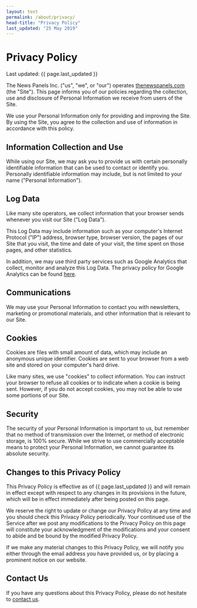 ```yaml
---
layout: text
permalink: /about/privacy/
head-title: "Privacy Policy"
last_updated: "25 May 2019"
---
```


# Privacy Policy

Last updated: {{ page.last_updated }}

The News Panels Inc. ("us", "we", or "our") operates [thenewspanels.com](/) (the "Site").
This page informs you of our policies regarding the collection, use and disclosure of
Personal Information we receive from users of the Site.

We use your Personal Information only for providing and improving the Site. By using the
Site, you agree to the collection and use of information in accordance with this policy.

## Information Collection and Use

While using our Site, we may ask you to provide us with certain personally identifiable
information that can be used to contact or identify you. Personally identifiable information
may include, but is not limited to your name ("Personal Information").

## Log Data

Like many site operators, we collect information that your browser sends whenever you visit
our Site ("Log Data").

This Log Data may include information such as your computer's Internet Protocol ("IP")
address, browser type, browser version, the pages of our Site that you visit, the time and
date of your visit, the time spent on those pages, and other statistics.

In addition, we may use third party services such as Google Analytics that collect, monitor
and analyze this Log Data. The privacy policy for Google Analytics can be found
[here](https://policies.google.com/privacy).

## Communications

We may use your Personal Information to contact you with newsletters, marketing or
promotional materials, and other information that is relevant to our Site.

## Cookies

Cookies are files with small amount of data, which may include an anonymous unique identifier.
Cookies are sent to your browser from a web site and stored on your computer's hard drive.

Like many sites, we use "cookies" to collect information. You can instruct your browser to
refuse all cookies or to indicate when a cookie is being sent. However, if you do not accept
cookies, you may not be able to use some portions of our Site.

## Security

The security of your Personal Information is important to us, but remember that no method of
transmission over the Internet, or method of electronic storage, is 100% secure. While we
strive to use commercially acceptable means to protect your Personal Information, we cannot
guarantee its absolute security.

## Changes to this Privacy Policy

This Privacy Policy is effective as of {{ page.last_updated }} and will remain in effect
except with respect to any changes in its provisions in the future, which will be in effect
immediately after being posted on this page.

We reserve the right to update or change our Privacy Policy at any time and you should check
this Privacy Policy periodically. Your continued use of the Service after we post any
modifications to the Privacy Policy on this page will constitute your acknowledgment of the
modifications and your consent to abide and be bound by the modified Privacy Policy.

If we make any material changes to this Privacy Policy, we will notify you either through
the email address you have provided us, or by placing a prominent notice on our website.

## Contact Us

If you have any questions about this Privacy Policy, please do not hesitate to
[contact us](/about/contact/).
